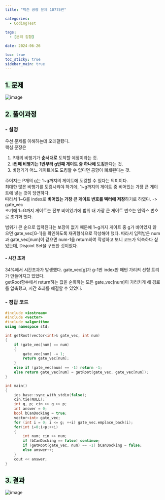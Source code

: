 ```yaml
---
title: "백준 공항 문제 10775번"

categories:
  - CodingTest
 
tags:
  - [분리 집합]

date: 2024-06-26

toc: true
toc_sticky: true
sidebar_main: true
---
```


## <mark style = "background-color : #dcffe4">1. 문제

![image](https://github.com/chodott/chodott.github.io/assets/89974193/1287ce78-b937-4f89-b6e7-6cbfc66ae96e)


## <mark style = "background-color : #dcffe4">2. 풀이과정 

### - 설명
우선 문제를 이해하는데 오래걸렸다. <br>
핵심 문장은 
1. P개의 비행기가 **순서대로** 도착할 예정이라는 것.
2. **i번째 비행기는 1번부터 g번째 게이트 중 하나에 도킹**한다는 것.
3. 비행기가 어느 게이트에도 도킹할 수 없다면 공항이 폐쇄된다는 것.

주어지는 P개의 g는 1~g까지의 게이트에 도킹할 수 있다는 의미이다. <br>
최대한 많은 비행기를 도킹시켜야 하기에, 1~g까지의 게이트 중 비어있는 가장 큰 게이트에 넣는 것이 당연하다.<br>
따라서 1~G를 index로 **비어있는 가장 큰 게이트 번호를 벡터에 저장**하기로 하였다. -> gate_vec <br>
초기에 1~G까지 게이트는 전부 비어있기에 범위 내 가장 큰 게이트 번호는 인덱스 번호로 초기화 했다.

범위가 큰 순으로 입력된다는 보장이 없기 때문에
1~g까지 게이트 중 g가 비어있지 않으면 gate_vec[G-1]을 확인하도록 재귀형식으로 작성해야 했다.
따라서 입력받은 num과 gate_vec[num]이 같으면 num-1을 return하여 
작성하고 보니 코드가 익숙하다 싶었는데, Disjoint Set을 구현한 것이었다.


#### - 시간 초과
34%에서 시간초과가 발생했다.
gate_vec[g]가 g-1번 index만 매번 가리켜 선형 트리가 만들어지고 있었다. <br>
getRoot함수에서 return하는 값을 순회하는 모든 gate_vec[num]이 가리키게 해 경로를 압축했고,
시간 초과를 해결할 수 있었다.



### - **정답 코드**

```c++
#include <iostream>
#include <vector>
#include <algorithm>
using namespace std;

int getRoot(vector<int>& gate_vec, int num)
{
	if (gate_vec[num] == num)
	{
		gate_vec[num] -= 1;
		return gate_vec[num];
	}
	else if (gate_vec[num] == -1) return -1;
	else return gate_vec[num] = getRoot(gate_vec, gate_vec[num]);
}

int main()
{
	ios_base::sync_with_stdio(false);
	cin.tie(NULL); 
	int g, p; cin >> g >> p;
	int answer = 0;
	bool bCanDocking = true;
	vector<int> gate_vec;
	for (int i = 0; i <= g; ++i) gate_vec.emplace_back(i);
	for(int i=0;i<p;++i)
	{
		int num; cin >> num;
		if (bCanDocking == false) continue;
		if (getRoot(gate_vec, num) == -1) bCanDocking = false;
		else answer++;
	}
	cout << answer;
}
```

## <mark style = "background-color : #dcffe4">3. 결과

![image](https://github.com/chodott/chodott.github.io/assets/89974193/b2d21ced-93f1-4dc8-8d89-066c9e0755f6)



